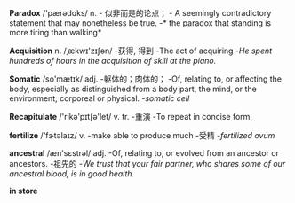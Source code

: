 **Paradox** /'pærədɑks/ n. 
    - 似非而是的论点；
	- A seemingly contradictory statement that may nonetheless be true.
    -* the paradox that standing is more tiring than walking*

**Acquisition** n. /ˌækwɪ'zɪʃən/ 
    -获得, 得到
	-The act of acquiring
	-*He spent hundreds of hours in the acquisition of skill at the piano.*

**Somatic**  /so'mætɪk/ adj.
   -躯体的；肉体的；
	-Of, relating to, or affecting the body, especially as distinguished from a body part, the mind, or the environment; corporeal or physical.
	-*somatic cell*
  
**Recapitulate**  /'rikə'pɪtʃə'let/ v. tr.
	 -重演
	 -To repeat in concise form.
   
**fertilize** /'fɝtəlaɪz/ v.
-make able to produce much
-受精
-*fertilized ovum*

**ancestral** /æn'sɛstrəl/ adj.
 -Of, relating to, or evolved from an ancestor or ancestors.
 -祖先的
 -*We trust that your fair partner, who shares some of our ancestral blood, is in good health.*
 
**in store**
